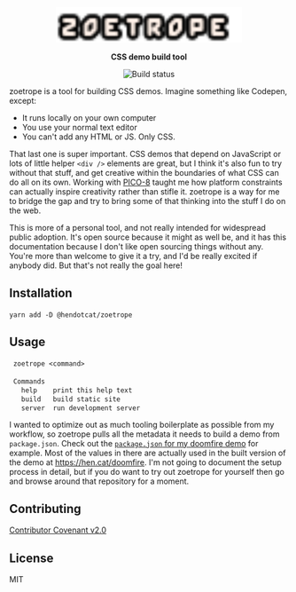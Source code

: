 <p align="center">
  <img
    alt="zoetrope"
    src="https://github.com/hendotcat/zoetrope/raw/trunk/zoetrope.svg"
    height="64"
  />
</p>

<p align="center">
  <strong>
    CSS demo build tool
  </strong>
</p>

<p align="center">
  <img
    src="https://github.com/hendotcat/zoetrope/actions/workflows/publish.yml/badge.svg"
    alt="Build status"
  />
</p>

zoetrope is a tool for building CSS demos.
Imagine something like Codepen, except:

* It runs locally on your own computer
* You use your normal text editor
* You can't add any HTML or JS. Only CSS.

That last one is super important.
CSS demos that depend on JavaScript or lots of little helper `<div />` elements
are great, but I think it's also fun to try without that stuff, and get
creative within the boundaries of what CSS can do all on its own.
Working with [PICO-8] taught me how platform constraints can actually inspire
creativity rather than stifle it.
zoetrope is a way for me to bridge the gap and try to bring some of that
thinking into the stuff I do on the web.

This is more of a personal tool, and not really intended for widespread public
adoption.
It's open source because it might as well be, and it has this
documentation because I don't like open sourcing things without any.
You're more than welcome to give it a try, and I'd be really excited if anybody
did.
But that's not really the goal here!

## Installation

```
yarn add -D @hendotcat/zoetrope
```

## Usage

```
 zoetrope <command>

 Commands
   help    print this help text
   build   build static site
   server  run development server
```

I wanted to optimize out as much tooling boilerplate as possible from my
workflow, so zoetrope pulls all the metadata it needs to build a demo from
`package.json`.
Check out the [`package.json` for my doomfire demo][doomfire] for example.
Most of the values in there are actually used in the built version of the demo
at https://hen.cat/doomfire.
I'm not going to document the setup process in detail, but if you do want to
try out zoetrope for yourself then go and browse around that repository for a
moment.

## Contributing

<p>
  <a href="https://www.contributor-covenant.org/version/2/0/code_of_conduct/">
    Contributor Covenant v2.0
 </a>
</p>

## License

MIT

[PICO-8]: https://www.lexaloffle.com/pico-8.php
[doomfire]: https://github.com/hendotcat/doomfire/blob/trunk/package.json
